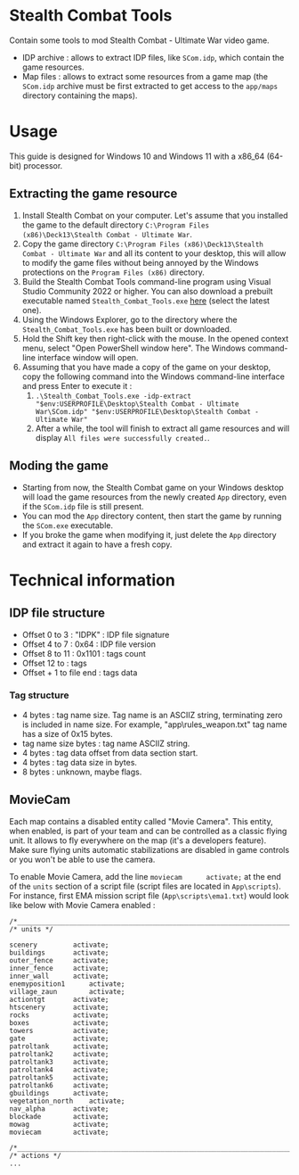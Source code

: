 # Stealth Combat Tools

Contain some tools to mod Stealth Combat - Ultimate War video game.

* IDP archive : allows to extract IDP files, like `SCom.idp`, which contain the game resources.
* Map files : allows to extract some resources from a game map (the `SCom.idp` archive must be first extracted to get access to the `app/maps` directory containing the maps).

# Usage

This guide is designed for Windows 10 and Windows 11 with a x86_64 (64-bit) processor.

## Extracting the game resource

1. Install Stealth Combat on your computer. Let's assume that you installed the game to the default directory `C:\Program Files (x86)\Deck13\Stealth Combat - Ultimate War`.
1. Copy the game directory `C:\Program Files (x86)\Deck13\Stealth Combat - Ultimate War` and all its content to your desktop, this will allow to modify the game files without being annoyed by the Windows protections on the `Program Files (x86)` directory.
1. Build the Stealth Combat Tools command-line program using Visual Studio Community 2022 or higher. You can also download a prebuilt executable named `Stealth_Combat_Tools.exe` [here](https://github.com/RICCIARDI-Adrien/Stealth_Combat_Tools/releases) (select the latest one).
1. Using the Windows Explorer, go to the directory where the `Stealth_Combat_Tools.exe` has been built or downloaded.
1. Hold the Shift key then right-click with the mouse. In the opened context menu, select "Open PowerShell window here". The Windows command-line interface window will open.
1. Assuming that you have made a copy of the game on your desktop, copy the following command into the Windows command-line interface and press Enter to execute it :
   1. `.\Stealth_Combat_Tools.exe -idp-extract "$env:USERPROFILE\Desktop\Stealth Combat - Ultimate War\SCom.idp" "$env:USERPROFILE\Desktop\Stealth Combat - Ultimate War"`
   1. After a while, the tool will finish to extract all game resources and will display `All files were successfully created.`.

## Moding the game

* Starting from now, the Stealth Combat game on your Windows desktop will load the game resources from the newly created `App` directory, even if the `SCom.idp` file is still present.
* You can mod the `App` directory content, then start the game by running the `SCom.exe` executable.
* If you broke the game when modifying it, just delete the `App` directory and extract it again to have a fresh copy.

# Technical information

## IDP file structure

* Offset 0 to 3 : "IDPK" : IDP file signature
* Offset 4 to 7 : 0x64 : IDP file version
* Offset 8 to 11 : 0x1101 : tags count
* Offset 12 to <value determined when all tag names are parsed> : tags
* Offset <value determined when all tag names are parsed> + 1 to file end : tags data

### Tag structure

* 4 bytes : tag name size. Tag name is an ASCIIZ string, terminating zero is included in name size. For example, "app\rules_weapon.txt" tag name has a size of 0x15 bytes.
* tag name size bytes : tag name ASCIIZ string.
* 4 bytes : tag data offset from data section start.
* 4 bytes : tag data size in bytes.
* 8 bytes : unknown, maybe flags.

## MovieCam

Each map contains a disabled entity called "Movie Camera". This entity, when enabled, is part of your team and can be controlled as a classic flying unit. It allows to fly everywhere on the map (it's a developers feature).  
Make sure flying units automatic stabilizations are disabled in game controls or you won't be able to use the camera.

To enable Movie Camera, add the line `moviecam		activate;` at the end of the `units` section of a script file (script files are located in `App\scripts`).  
For instance, first EMA mission script file (`App\scripts\ema1.txt`) would look like below with Movie Camera enabled  :
```
/*__________________________________________________________________________*/
/* units */

scenery			activate;
buildings		activate;
outer_fence		activate;
inner_fence		activate;
inner_wall		activate;
enemyposition1		activate;
village_zaun		activate;
actiontgt		activate;
htscenery		activate;
rocks			activate;
boxes			activate;
towers			activate;
gate			activate;	
patroltank		activate;
patroltank2		activate;	
patroltank3		activate;
patroltank4		activate;
patroltank5		activate;
patroltank6		activate;
gbuildings		activate;
vegetation_north	activate;
nav_alpha		activate;
blockade		activate;
mowag			activate;
moviecam		activate;

/*__________________________________________________________________________*/
/* actions */
...
```
